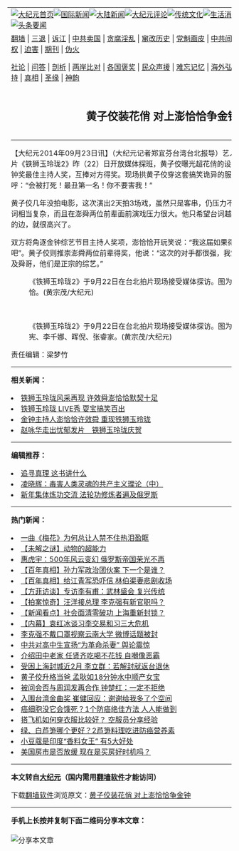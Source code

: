 <a name="1" id="1" target="_blank"></a><span id="1"></span>
<table align=center border="0"><tr><td colspan="2" VALIGN=TOP><a href="https://github.com/qmlkem357/djy/blob/master/gb/nf1351518.md#1"><img src="https://raw.githubusercontent.com/qmlkem357/www/master/t/djy/1.jpg" title="大纪元首页" alt="大纪元首页"></a><a href="https://github.com/qmlkem357/djy/blob/master/gb/n24hr.md#1"><img src="https://raw.githubusercontent.com/qmlkem357/www/master/t/djy/3.jpg" title="国际新闻" alt="国际新闻"></a><a href="https://github.com/qmlkem357/djy/blob/master/gb/nsc413.md#1"><img src="https://raw.githubusercontent.com/qmlkem357/www/master/t/djy/4.jpg" title="大陆新闻" alt="大陆新闻"></a><a href="https://github.com/qmlkem357/djy/blob/master/gb/news392.md#1"><img src="https://raw.githubusercontent.com/qmlkem357/www/master/t/djy/5.jpg" title="大纪元评论" alt="大纪元评论"></a><a href="https://github.com/qmlkem357/djy/blob/master/gb/news2007.md#1"><img src="https://raw.githubusercontent.com/qmlkem357/www/master/t/djy/6.jpg" title="传统文化" alt="传统文化"></a><a href="https://github.com/qmlkem357/djy/blob/master/gb/news2008.md#1"><img src="https://raw.githubusercontent.com/qmlkem357/www/master/t/djy/7.jpg" title="生活消费" alt="生活消费"></a><a href="https://github.com/qmlkem357/djy/blob/master/gb/ncyule.md#1"><img src="https://raw.githubusercontent.com/qmlkem357/www/master/t/djy/8.jpg" title="娱乐休闲" alt="娱乐休闲"></a><a href="https://github.com/qmlkem357/djy/blob/master/gb/nsc1002.md#1"><img src="https://raw.githubusercontent.com/qmlkem357/www/master/t/djy/9.jpg" title="健康" alt="健康"></a><a href="https://github.com/qmlkem357/djy/blob/master/gb/nf6092.md#1"><img src="https://raw.githubusercontent.com/qmlkem357/www/master/t/djy/10a.jpg" title="独家" alt="独家"></a><a href="https://github.com/qmlkem357/djy/blob/master/gb/nf4514.md#1"><img src="https://raw.githubusercontent.com/qmlkem357/www/master/t/djy/12a.jpg" title="头条要闻" alt="头条要闻"></a></td></tr>
<tr><td colspan="2" VALIGN=TOP><a target="_blank" href="https://github.com/qmlkem357/www/blob/master/README.md?zsrh#1">翻墙</a> | <a target="_blank" href="https://github.com/qmlkem357/djy/blob/master/gb/nf5657.md#1">三退</a> | <a target="_blank" href="https://github.com/qmlkem357/djy/blob/master/gb/nf6124.md#1">诉江</a> | <a target="_blank" href="https://github.com/qmlkem357/djy/blob/master/gb/nf1176117.md#1">中共卖国</a> | <a target="_blank" href="https://github.com/qmlkem357/djy/blob/master/gb/nf5773.md#1">贪腐淫乱</a> | <a target="_blank" href="https://github.com/qmlkem357/djy/blob/master/gb/nf1176115.md#1">窜改历史</a> | <a target="_blank" href="https://github.com/qmlkem357/djy/blob/master/gb/nf1176107.md#1">党魁画皮</a> | <a target="_blank" href="https://github.com/qmlkem357/djy/blob/master/gb/nf1320400.md#1">中共间谍</a> | <a target="_blank" href="https://github.com/qmlkem357/djy/blob/master/gb/nf1176114.md#1">破坏传统</a> | <a target="_blank" href="https://github.com/qmlkem357/ntdtv/blob/master/gb/prog447_1.md#1">恶贯满盈</a> | <a target="_blank" href="https://github.com/qmlkem357/djy/blob/master/gb/ncid278.md#1">人权</a> | <a target="_blank" href="https://github.com/qmlkem357/djy/blob/master/gb/nf1176111.md#1">迫害</a> | <a target="_blank" href="https://gitlab.com/szzdlab/mh-qikan/blob/master/README.md#1">期刊</a> | <a target="_blank" href="https://github.com/qmlkem357/djy/blob/master/gb/nf5562.md#1">伪火</a></p><p><a target="_blank" href="https://github.com/qmlkem357/djy/blob/master/gb/9p.md#1">社论</a> | <a target="_blank" href="https://github.com/qmlkem357/djy/blob/master/gb/nf4378.md#1">问答</a> | <a target="_blank" href="https://github.com/qmlkem357/djy/blob/master/gb/nf5792.md#1">剖析</a> | <a target="_blank" href="https://github.com/qmlkem357/djy/blob/master/gb/nf5735.md#1">两岸比对</a> | <a target="_blank" href="https://github.com/qmlkem357/djy/blob/master/gb/nf6119.md#1">各国褒奖</a> | <a target="_blank" href="https://github.com/qmlkem357/djy/blob/master/gb/nf6120.md#1">民众声援</a> | <a target="_blank" href="https://github.com/qmlkem357/djy/blob/master/gb/nf1188594.md#1">难忘记忆</a> | <a target="_blank" href="https://github.com/qmlkem357/djy/blob/master/gb/nf3180.md#1">海外弘传</a> | <a target="_blank" href="https://github.com/qmlkem357/djy/blob/master/gb/nf5410.md#1">万人上访</a> | <a target="_blank" href="https://github.com/qmlkem357/www/blob/master/README.md?zsrh#1">平台首页</a> | <a target="_blank" href="https://github.com/qmlkem357/djy/blob/master/gb/nf4386.md#1">支持</a> | <a target="_blank" href="https://github.com/qmlkem357/djy/blob/master/gb/nf4389.md#1">真相</a> | <a target="_blank" href="https://github.com/qmlkem357/djy/blob/master/gb/nf5790.md#1">圣缘</a> | <a target="_blank" href="https://github.com/qmlkem357/djy/blob/master/gb/nf4786.md#1">神韵</a></td></tr>
<tr><td VALIGN=TOP width="626"><h2 align=center>黄子佼装花俏 对上澎恰恰争金钟</h2>

<h6></h6>
<hr>
	<p>【大纪元2014年09月23日讯】（大纪元记者郑宜芬台湾台北报导）艺人<ahref="https://github.com/qmlkem357/djy/blob/master/gb/tag/%E6%BE%8E%E6%81%B0%E6%81%B0.md#1">澎恰恰</a>自导自演的贺岁片《铁狮玉玲珑2》昨（22）日开放媒体探班，<ahref="https://github.com/qmlkem357/djy/blob/master/gb/tag/%E9%BB%84%E5%AD%90%E4%BD%BC.md#1">黄子佼</a>曝光超花俏的设计师造型。双方将角逐金钟奖最佳主持人奖，互捧对方得奖。现场拱黄子佼穿这套搞笑诡异的服装出席金钟奖，他惊呼：“会被打死！最丑第一名！你不要害我！”</p>
<p><ahref="https://github.com/qmlkem357/djy/blob/master/gb/tag/%E9%BB%84%E5%AD%90%E4%BD%BC.md#1">黄子佼</a>几年没拍电影，这次演出2天拍3场戏，虽然只是客串，仍压力不小，因为中英文交错的台词相当复杂，而且在澎舜两位前辈面前演戏压力很大。他只希望台词越少越好，能够沾上贺岁片的边，就很高兴了。</p>
<p>双方将角逐金钟综艺节目主持人奖项，<ahref="https://github.com/qmlkem357/djy/blob/master/gb/tag/%E6%BE%8E%E6%81%B0%E6%81%B0.md#1">澎恰恰</a>开玩笑说：“我这届如果得奖，大家都不会有意见吧”。黄子佼则推崇澎舜两位前辈得奖，他说：“这次的对手都很强，我觉得有机会得奖的是澎哥及舜哥，他们是正宗的综艺。”</p>
<p>
	<figure id="attachment_5785198" aria-describedby="caption-attachment-5785198" style="width: 600px" class="wp-caption aligncenter"><ahref=" https://i.epochtimes.com/assets/uploads/2014/09/1409220222222122-600x570.jpg" target="_blank" rel="noreferrer noopener"></a><figcaption id="caption-attachment-5785198" class="wp-caption-text">《铁狮玉玲珑2》于9月22日在台北拍片现场接受媒体探访。图为许效舜(左)、澎恰恰。(黄宗茂/大纪元)</figcaption></figure><br />
	<figure id="attachment_5785213" aria-describedby="caption-attachment-5785213" style="width: 599px" class="wp-caption aligncenter"><ahref=" https://i.epochtimes.com/assets/uploads/2014/09/1409220221572122.jpg" target="_blank" rel="noreferrer noopener"></a><figcaption id="caption-attachment-5785213" class="wp-caption-text">《铁狮玉玲珑2》于9月22日在台北拍片现场接受媒体探访。图为蔡旻佑(左)、蔡昌宪、李千娜、晖倪、张睿家。(黄宗茂/大纪元)</figcaption></figure></p>
<p>责任编辑：梁梦竹</p>
	
<hr>


<strong>相关新闻：</strong>
<li><a href="https://github.com/qmlkem357/djy/blob/master/gb/3/11/7/n407496.md#1">铁狮玉玲珑风采再现 许效舜澎恰恰默契十足</a></li>
<li><a href="https://github.com/qmlkem357/djy/blob/master/gb/11/9/2/n3361856.md#1">铁狮玉玲珑 LIVE秀  耍宝搞笑百出</a></li>
<li><a href="https://github.com/qmlkem357/djy/blob/master/gb/13/1/23/n3784071.md#1">金钟主持人澎恰恰许效舜 重现铁狮玉玲珑</a></li>
<li><a href="https://github.com/qmlkem357/djy/blob/master/gb/13/3/28/n3833765.md#1">赵咏华走出忧郁发片　铁狮玉玲珑庆贺</a></li>
<hr>


<strong>编辑推荐：</strong>
<li><a href="https://github.com/ychojm359/djy/blob/master/gb/19/1/5/n10955468.md?dfh#1" target="_blank">追寻真理 这书讲什么</a></li><li><a href="https://github.com/tsiac2612/djy/blob/master/gb/18/7/18/n10570999.md#1" target="_blank">凌晓辉：毒害人类灵魂的共产主义理论（中）</a></li><li><a href="https://github.com/tsiac2612/djy/blob/master/gb/20/1/17/n11800547.md#1" target="_blank">新年集体炼功交流 法轮功修炼者遍及俄罗斯</a></li>
<hr>

<strong>热门新闻：</strong>
<li><a href="https://github.com/qmlkem357/djy/blob/master/gb/22/5/15/n13737123.md#1">一曲《梅花》为何总让人禁不住热泪盈眶</a></li>
<li><a href="https://github.com/qmlkem357/djy/blob/master/gb/22/5/16/n13738009.md#1">【未解之谜】动物的超能力</a></li>
<li><a href="https://github.com/qmlkem357/djy/blob/master/gb/22/5/16/n13738652.md#1">惠虎宇：500年风云变幻 俄罗斯帝国荣光不再</a></li>
<li><a href="https://github.com/qmlkem357/djy/blob/master/gb/22/4/14/n13711820.md#1">【百年真相】孙力军政治团伙案 下一个是谁？</a></li>
<li><a href="https://github.com/qmlkem357/djy/blob/master/gb/22/5/6/n13728957.md#1">【百年真相】给江青写恐吓信 林伯渠妻悲剧收场</a></li>
<li><a href="https://github.com/qmlkem357/djy/blob/master/gb/22/5/20/n13741832.md#1">【方菲访谈】专访李有甫：武林盛会 复兴传统</a></li>
<li><a href="https://github.com/qmlkem357/djy/blob/master/gb/22/5/20/n13741614.md#1">【拍案惊奇】汪洋接总理 李克强有新官职吗？</a></li>
<li><a href="https://github.com/qmlkem357/djy/blob/master/gb/22/5/20/n13741869.md#1">【新闻看点】社会面清零破功 上海重新封锁？</a></li>
<li><a href="https://github.com/qmlkem357/djy/blob/master/gb/22/5/19/n13740721.md#1">【内幕】袁红冰谈习李交易和习三大危机</a></li>
<li><a href="https://github.com/qmlkem357/djy/blob/master/gb/22/5/19/n13740385.md#1">李克强不戴口罩视察云南大学 微博话题被封</a></li>
<li><a href="https://github.com/qmlkem357/djy/blob/master/gb/22/5/19/n13740899.md#1">中共对高中生宣扬“为革命杀妻” 舆论震惊</a></li>
<li><a href="https://github.com/qmlkem357/djy/blob/master/gb/22/5/18/n13739984.md#1">介绍田中老家 任贤齐吃喝不花钱 自嘲像恶霸</a></li>
<li><a href="https://github.com/qmlkem357/djy/blob/master/gb/22/5/19/n13741038.md#1">受困上海封城近2月 李立群：若解封就返台退休</a></li>
<li><a href="https://github.com/qmlkem357/djy/blob/master/gb/22/5/19/n13741021.md#1">黄子佼升格当爸 孟耿如18分钟水中顺产女宝</a></li>
<li><a href="https://github.com/qmlkem357/djy/blob/master/gb/22/5/18/n13740144.md#1">被问会否与周润发再合作 钟楚红：一定不拒绝</a></li>
<li><a href="https://github.com/qmlkem357/djy/blob/master/gb/22/5/18/n13740209.md#1">入围台湾金曲奖 崔健回应：谢谢给我多了个空间</a></li>
<li><a href="https://github.com/qmlkem357/djy/blob/master/gb/22/5/17/n13739418.md#1">癌细胞没它会饿死？1个防癌绝佳方法 人人能做到</a></li>
<li><a href="https://github.com/qmlkem357/djy/blob/master/gb/22/5/18/n13739808.md#1">搭飞机如何穿衣服比较好？ 空服员分享经验</a></li>
<li><a href="https://github.com/qmlkem357/djy/blob/master/gb/22/5/18/n13739510.md#1">绿、白芦笋哪个更好？2芦笋料理吃进防癌营养素</a></li>
<li><a href="https://github.com/qmlkem357/djy/blob/master/gb/22/5/13/n13734997.md#1">小豆蔻是印度“香料女王” 有5大好处</a></li>
<li><a href="https://github.com/qmlkem357/djy/blob/master/gb/22/5/18/n13739779.md#1">美国房市是否放缓 现在是买房好时机吗？</a></li>
<hr>

<strong>本文转自<a href="https://www.epochtimes.com">大纪元</a>（国内需用<a href="https://github.com/qmlkem357/www/blob/master/README.md#8">翻墙软件</a>才能访问）</strong><p>下载<a href="https://github.com/qmlkem357/www/blob/master/README.md#8">翻墙软件</a>浏览原文：<a href="https://www.epochtimes.com/gb/14/9/23/n4255127.htm">黄子佼装花俏 对上澎恰恰争金钟</a></p><hr>

<strong>手机上长按并复制下面二维码分享本文章：</strong><br><br><img src="https://chart.apis.google.com/chart?cht=qr&chs=240x240&choe=UTF-8&chld=M|2&chl=https://github.com/qmlkem357/djy/blob/master/gb/14/9/23/n4255127.md%231" title="分享本文章"></td><td VALIGN=TOP><a href="https://github.com/qmlkem357/djy/blob/master/gb/16/1/21/n4622075.md?dfh#1" target="_blank"><img src="https://raw.githubusercontent.com/qmlkem357/djy/master/gb/300/wei-f1.jpg" title="中共的伪火骗局"  alt="中共的伪火骗局"></a><br><a href="https://github.com/qmlkem357/www/blob/master/README.md?dfh#9" target="_blank"><img src="https://raw.githubusercontent.com/qmlkem357/djy/master/gb/300/yong-h.jpg" title="永恒的见证"  alt="永恒的见证"></a><br><a href="https://github.com/qmlkem357/djy/blob/master/gb/13/9/29/n3974789.md?dfh#1" target="_blank"><img src="https://raw.githubusercontent.com/qmlkem357/djy/master/gb/300/shang-lnz.jpg" title="善良女子被中共投男牢"  alt="善良女子被中共投男牢"></a><br><a href="https://github.com/qmlkem357/djy/blob/master/gb/16/3/16/n4663449.md?dfh#1" target="_blank"><img src="https://raw.githubusercontent.com/qmlkem357/djy/master/gb/300/huo-z3.jpg" title="警卫目击活摘器官"  alt="警卫目击活摘器官"></a><br><a href="https://github.com/qmlkem357/djy/blob/master/gb/16/8/7/n8177641.md?dfh#1" target="_blank"><img src="https://raw.githubusercontent.com/qmlkem357/djy/master/gb/300/huo-z4.jpg" title="证人描述活摘恐怖"  alt="证人描述活摘恐怖"></a><br><a href="https://github.com/qmlkem357/djy/blob/master/gb/10/4/19/n2881569.md?dfh#1" target="_blank"><img src="https://raw.githubusercontent.com/qmlkem357/djy/master/gb/300/huo-z1.jpg" title="揭开活摘器官黑幕"  alt="揭开活摘器官黑幕"></a><br><a href="https://github.com/qmlkem357/djy/blob/master/gb/10/11/7/n3077476.md?dfh#1" target="_blank"><img src="https://raw.githubusercontent.com/qmlkem357/djy/master/gb/300/ma-ks.jpg" title="马克思的成魔之路"  alt="马克思的成魔之路"></a><br><a href="https://github.com/qmlkem357/djy/blob/master/gb/14/6/9/n4173977.md?dfh#1" target="_blank"><img src="https://raw.githubusercontent.com/qmlkem357/djy/master/gb/300/chang-zs.jpg" title="藏字石 蕴天机"  alt="藏字石 蕴天机"></a><br><a href="https://github.com/qmlkem357/djy/blob/master/gb/18/5/10/n10381511.md?dfh#1" target="_blank"><img src="https://raw.githubusercontent.com/qmlkem357/djy/master/gb/300/st1.jpg" title="关注三亿人三退"  alt="关注三亿人三退"></a><br><a href="https://github.com/qmlkem357/djy/blob/master/gb/18/3/21/n10237682.md?dfh#1" target="_blank"><img src="https://raw.githubusercontent.com/qmlkem357/djy/master/gb/300/jie-t.jpg" title="解体中共复兴中华"  alt="解体中共复兴中华"></a><br><a href="https://github.com/qmlkem357/djy/blob/master/gb/9/2/9/n2422991.md?dfh#1" target="_blank"><img src="https://raw.githubusercontent.com/qmlkem357/djy/master/gb/300/gao-zs.jpg" title="中共迫害良心律师"  alt="中共迫害良心律师"></a><br><a href="https://github.com/qmlkem357/djy/blob/master/gb/18/12/9/n10900044.md?dfh#1" target="_blank"><img src="https://raw.githubusercontent.com/qmlkem357/djy/master/gb/300/sj1.jpg" title="三百多万人举报江泽民"  alt="三百多万人举报江泽民"></a><br><a href="https://github.com/qmlkem357/djy/blob/master/gb/18/8/28/n10672014.md?dfh#1" target="_blank"><img src="https://raw.githubusercontent.com/qmlkem357/djy/master/gb/300/sj2.jpg" title="这些官员为何起诉江泽民"  alt="这些官员为何起诉江泽民"></a><br><a href="https://github.com/qmlkem357/djy/blob/master/gb/8/12/18/n2367165.md?dfh#1" target="_blank"><img src="https://raw.githubusercontent.com/qmlkem357/djy/master/gb/300/liangan.jpg" title="海峡两岸的强烈对比"  alt="海峡两岸的强烈对比"></a><br><a href="https://github.com/qmlkem357/djy/blob/master/gb/15/12/10/n4593139.md?dfh#1" target="_blank"><img src="https://raw.githubusercontent.com/qmlkem357/djy/master/gb/300/jia-ndzl.jpg" title="加拿大总理的贺信"  alt="加拿大总理的贺信"></a><br><a href="https://github.com/qmlkem357/djy/blob/master/gb/11/6/17/n3289382.md?dfh#1" target="_blank"><img src="https://raw.githubusercontent.com/qmlkem357/djy/master/gb/300/xiao-wd.jpg" title="探寻真相兼听则明"  alt="探寻真相兼听则明"></a><br><a href="https://github.com/qmlkem357/djy/blob/master/gb/18/10/27/n10812623.md?dfh#1" target="_blank"><img src="https://raw.githubusercontent.com/qmlkem357/djy/master/gb/300/yindu.jpg" title="印度媒体报道东方"  alt="印度媒体报道东方"></a><br><a href="https://github.com/qmlkem357/djy/blob/master/gb/18/6/9/n10469652.md?dfh#1" target="_blank"><img src="https://raw.githubusercontent.com/qmlkem357/djy/master/gb/300/xie-j.jpg" title="不一样的海外校园"  alt="不一样的海外校园"></a><br><a href="https://github.com/qmlkem357/djy/blob/master/gb/7/4/5/n1669415.md?dfh#1" target="_blank"><img src="https://raw.githubusercontent.com/qmlkem357/djy/master/gb/300/li-up.jpg" title="从大师到徒弟的传奇"  alt="从大师到徒弟的传奇"></a><br><a href="https://github.com/qmlkem357/djy/blob/master/gb/17/5/26/n9191512.md?dfh#1" target="_blank"><img src="https://raw.githubusercontent.com/qmlkem357/djy/master/gb/300/zfl2.jpg" title="亿万人与东方一本奇书"  alt="亿万人与东方一本奇书"></a><br><a href="https://github.com/qmlkem357/djy/blob/master/gb/13/11/27/n4020290.md?dfh#1" target="_blank"><img src="https://raw.githubusercontent.com/qmlkem357/djy/master/gb/300/zhen-h.jpg" title="大陆见不到的震撼场面"  alt="大陆见不到的震撼场面"></a><br><a href="https://github.com/qmlkem357/djy/blob/master/gb/15/7/17/n4482910.md?dfh#1" target="_blank"><img src="https://raw.githubusercontent.com/qmlkem357/djy/master/gb/300/dalu-sk.jpg" title="人心向善 大陆当初盛况"  alt="人心向善 大陆当初盛况"></a><br><a href="https://github.com/qmlkem357/djy/blob/master/gb/19/1/5/n10955468.md?dfh#1" target="_blank"><img src="https://raw.githubusercontent.com/qmlkem357/djy/master/gb/300/zfl1.jpg" title="追寻真理 这书讲什么"  alt="追寻真理 这书讲什么"></a><br><a href="https://github.com/qmlkem357/www/blob/master/README.md?dfh#1" target="_blank"><img src="https://raw.githubusercontent.com/qmlkem357/djy/master/gb/300/fq1.jpg" title="下载免费翻墙软件"  alt="下载免费翻墙软件"></a><br></td></tr></table>

